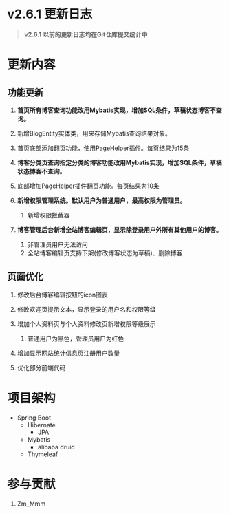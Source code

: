 # v2.6.1 更新日志

> **v2.6.1 以前的更新日志均在Git仓库提交统计中**

# 更新内容

## 功能更新

1. **首页所有博客查询功能改用Mybatis实现，增加SQL条件，草稿状态博客不查询。**
   
2. 新增BlogEntity实体类，用来存储Mybatis查询结果对象。
   
3. 首页底部添加翻页功能，使用PageHelper插件。每页结果为15条
   
4. **博客分类页查询指定分类的博客功能改用Mybatis实现，增加SQL条件，草稿状态博客不查询。**
   
5. 底部增加PageHelper插件翻页功能。每页结果为10条
   
6. **新增权限管理系统。默认用户为普通用户，最高权限为管理员。**
    1. 新增权限拦截器
    
7. **博客管理后台新增全站博客编辑页，显示除登录用户外所有其他用户的博客。**
    1. 非管理员用户无法访问
    2. 全站博客编辑页支持下架(修改博客状态为草稿)、删除博客
    
## 页面优化
    
1. 修改后台博客编辑按钮的icon图表
   
2. 修改欢迎页提示文本，显示登录的用户名和权限等级
   
3. 增加个人资料页与个人资料修改页新增权限等级展示
    1. 普通用户为黑色，管理员用户为红色
    
4. 增加显示网站统计信息页注册用户数量

5. 优化部分前端代码

# 项目架构

- Spring Boot
    - Hibernate
        - JPA
    - Mybatis
        - alibaba druid
    - Thymeleaf
    

# 参与贡献

1.  Zm_Mmm